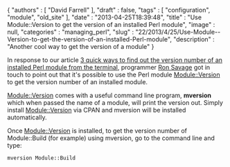{
   "authors" : [
      "David Farrell"
   ],
   "draft" : false,
   "tags" : [
      "configuration",
      "module",
      "old_site"
   ],
   "date" : "2013-04-25T18:39:48",
   "title" : "Use Module::Version to get the version of an installed Perl module",
   "image" : null,
   "categories" : "managing_perl",
   "slug" : "22/2013/4/25/Use-Module--Version-to-get-the-version-of-an-installed-Perl-module",
   "description" : "Another cool way to get the version of a module"
}


In response to our article [3 quick ways to find out the version number of an installed Perl module from the terminal](http://www.perltricks.com/article/1/2013/3/24/3-quick-ways-to-find-out-the-version-number-of-an-installed-Perl-module-from-the-terminal), programmer [Ron Savage](https://metacpan.org/author/RSAVAGE) got in touch to point out that it's possible to use the Perl module [Module::Version](https://metacpan.org/module/Module::Version) to get the version number of an installed module.

[Module::Version](https://metacpan.org/module/Module::Version) comes with a useful command line program, **mversion** which when passed the name of a module, will print the version out. Simply install [Module::Version](https://metacpan.org/module/Module::Version) via CPAN and mversion will be installed automatically.

Once [Module::Version](https://metacpan.org/module/Module::Version) is installed, to get the version number of Module::Build (for example) using mversion, go to the command line and type:

``` prettyprint
mversion Module::Build
```
